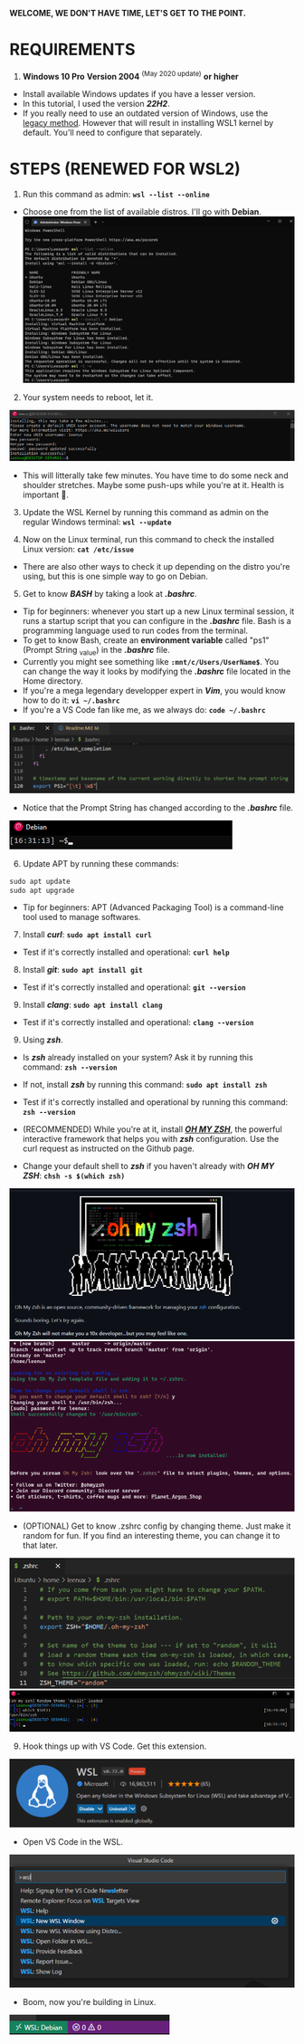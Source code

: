 **WELCOME, WE DON'T HAVE TIME, LET'S GET TO THE POINT.**

# REQUIREMENTS

1. **Windows 10 Pro** **Version 2004** <sup>(May 2020 update)</sup> **or higher**
- Install available Windows updates if you have a lesser version.
- In this tutorial, I used the version **_22H2_**.
- If you really need to use an outdated version of Windows, use the [legacy method](/wsl/legacy1909/Readme.Md). However that will result in installing WSL1 kernel by default. You'll need to configure that separately.

# STEPS (RENEWED FOR WSL2)

1. Run this command as admin: **`wsl --list --online`**
- Choose one from the list of available distros. I'll go with **Debian**.
 ![Alt text](/wsl/imgsrc/terminal_wsl_list_online.png?raw=true "Optional Title")

2. Your system needs to reboot, let it.

 ![Alt text](/wsl/imgsrc/installing_debian.png?raw=true "Optional Title")

- This will litterally take few minutes. You have time to do some neck and shoulder stretches. Maybe some push-ups while you're at it. Health is important 💪.

3. Update the WSL Kernel by running this command as admin on the regular Windows terminal: **`wsl --update`**

4. Now on the Linux terminal, run this command to check the installed Linux version: **`cat /etc/issue`**

- There are also other ways to check it up depending on the distro you're using, but this is one simple way to go on Debian.

5. Get to know **_BASH_** by taking a look at **_.bashrc_**.

- Tip for beginners: whenever you start up a new Linux terminal session, it runs a startup script that you can configure in the **_.bashrc_** file. Bash is a programming language used to run codes from the terminal.
- To get to know Bash, create an **environment variable** called "ps1" (Prompt String <sub>value</sub>) in the **_.bashrc_** file.
- Currently you might see something like **`:mnt/c/Users/UserName$`**.
  You can change the way it looks by modifying the **_.bashrc_** file located in the Home directory.
- If you're a mega legendary developper expert in **_Vim_**, you would know how to do it: **`vi ~/.bashrc`**
- If you're a VS Code fan like me, as we always do: **`code ~/.bashrc`**

![Alt text](/wsl/imgsrc/vscode_first_bash_env_var.png?raw=true "Optional Title")

- Notice that the Prompt String has changed according to the **_.bashrc_** file.

![Alt text](/wsl/imgsrc/debian_ps1_modified.png?raw=true "Optional Title")

6. Update APT by running these commands:
```
sudo apt update
sudo apt upgrade
```
- Tip for beginners: APT (Advanced Packaging Tool) is a command-line tool used to manage softwares.

7. Install **_curl_**: **`sudo apt install curl`**

- Test if it's correctly installed and operational: **`curl help`**

8. Install **_git_**: **`sudo apt install git`**

- Test if it's correctly installed and operational: **`git --version`**

9. Install **_clang_**: **`sudo apt install clang`**

- Test if it's correctly installed and operational: **`clang --version`**

9. Using **_zsh_**.

- Is **_zsh_** already installed on your system? Ask it by running this command: **`zsh --version`**

- If not, install **_zsh_** by running this command: **`sudo apt install zsh`**

- Test if it's correctly installed and operational by running this command: **`zsh --version`**

- (RECOMMENDED) While you're at it, install [**_OH MY ZSH_**](https://github.com/ohmyzsh/ohmyzsh), the powerful interactive framework that helps you with **_zsh_** configuration. Use the curl request as instructed on the Github page.

- Change your default shell to **_zsh_** if you haven't already with **_OH MY ZSH_**: **`chsh -s $(which zsh)`**

![Alt text](/wsl/imgsrc/github_oh_my_zsh.png?raw=true "Optional Title")
![Alt text](/wsl/imgsrc/zsh_oh_my_zsh.png?raw=true "Optional Title")

- (OPTIONAL) Get to know .zshrc config by changing theme. Just make it random for fun. If you find an interesting theme, you can change it to that later.

![Alt text](/wsl/imgsrc/vscode_zshrc_theme_random.png?raw=true "Optional Title")
![Alt text](/wsl/imgsrc/zsh_which_shell.png?raw=true "Optional Title")

9. Hook things up with VS Code. Get this extension.

![Alt text](/wsl/imgsrc/vscode_wsl_extension.png?raw=true "Optional Title")

- Open VS Code in the WSL.

![Alt text](/wsl/imgsrc/vscode_open_wsl_window.png?raw=true "Optional Title")

- Boom, now you're building in Linux.

![Alt text](/wsl/imgsrc/vscode_using_wsl.png?raw=true "Optional Title")